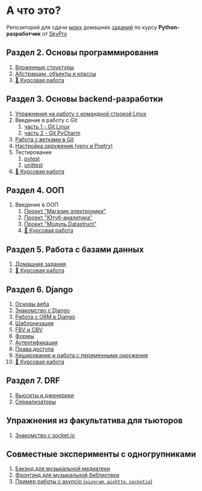 # А что это?

Репозиторий для сдачи [моих](https://github.com/IldarGaleev) домашних [заданий](https://github.com/orgs/IldarGaleevSkyProHomeworks/repositories) по курсу __Python-разработчик__ от [SkyPro](https://sky.pro/)


## Раздел 2. Основы программирования

1. [Вложенные структуры](https://github.com/IldarGaleevSkyProHomeworks/homework_2_2)
2. [Абстракции, объекты и классы](https://github.com/IldarGaleevSkyProHomeworks/homework_2_3)
3. [:blue_book: Курсовая работа](https://github.com/IldarGaleevSkyProHomeworks/coursework_2)

## Раздел 3. Основы backend-разработки

1. [Упражнения на работу с командной строкой Linux](https://github.com/IldarGaleevSkyProHomeworks/homework_3_2)
2. Введение в работу с Git
   1. [часть 1 - Git Linux](https://github.com/IldarGaleevSkyProHomeworks/homework_3_3)
   2. [часть 2 - Git PyCharm](https://github.com/IldarGaleevSkyProHomeworks/homework_3_3_1)
3. [Работа с ветками в Git](https://github.com/IldarGaleevSkyProHomeworks/homework_3_4/tree/main)
4. [Настройка окружения (venv и Poetry)](https://github.com/IldarGaleevSkyProHomeworks/homework_3_5)
5. Тестирование
   1. [pytest](https://github.com/IldarGaleevSkyProHomeworks/homework_3_6_pytest)
   2. [unittest](https://github.com/IldarGaleevSkyProHomeworks/homework_3_6_unittest)
7. [:blue_book: Курсовая работа](https://github.com/IldarGaleevSkyProHomeworks/coursework_3)

## Раздел 4. ООП

1. Введение в ООП
   1. [Проект "Магазин электроники"](https://github.com/IldarGaleevSkyProHomeworks/electronics-shop-project)
   2. [Проект "Ютуб-аналитика"](https://github.com/IldarGaleevSkyProHomeworks/youtube-analytics-project)
   3. [Проект "Модуль Datastruct"](https://github.com/IldarGaleevSkyProHomeworks/data-structures-project)
   4. [:blue_book: Курсовая работа](https://github.com/IldarGaleevSkyProHomeworks/coursework_4)

## Раздел 5. Работа с базами данных

1. [Домашние задания](https://github.com/IldarGaleevSkyProHomeworks/postgres-homeworks)
2. [:blue_book: Курсовая работа](https://github.com/IldarGaleevSkyProHomeworks/coursework_5)

## Раздел 6. Django

1. [Основы веба](https://github.com/IldarGaleevSkyProHomeworks/homework_6_1)
2. [Знакомство с Django](https://github.com/IldarGaleevSkyProHomeworks/django_homeworks/tree/46c9c4a133b52123d7e75b957af0af0c34322b92)
3. [Работа с ORM в Django](https://github.com/IldarGaleevSkyProHomeworks/django_homeworks/tree/homework_6.3)
4. [Шаблонизация](https://github.com/IldarGaleevSkyProHomeworks/django_homeworks/tree/homework_6.4)
5. [FBV и CBV](https://github.com/IldarGaleevSkyProHomeworks/django_homeworks/tree/homework_6.5)
6. [Формы](https://github.com/IldarGaleevSkyProHomeworks/django_homeworks/tree/homework_6.6)
7. [Аутентификация](https://github.com/IldarGaleevSkyProHomeworks/django_homeworks/tree/homework_6.7)
8. [Права доступа](https://github.com/IldarGaleevSkyProHomeworks/django_homeworks/tree/homework_6.8)
9. [Кеширование и работа с переменными окружения](https://github.com/IldarGaleevSkyProHomeworks/django_homeworks/tree/homework_6.9)
10. [:blue_book: Курсовая работа](https://github.com/IldarGaleevSkyProHomeworks/coursework_6)

## Раздел 7. DRF

1. [Вьюсеты и дженерики](https://github.com/IldarGaleevSkyProHomeworks/homework_7/tree/homework_7_1)
2. [Сериализаторы](https://github.com/IldarGaleevSkyProHomeworks/homework_7/tree/homework_7_2)

## Упражнения из факультатива для тьюторов

1. [Знакомство с socket.io](https://github.com/IldarGaleevSkyProHomeworks/tutorial_socketio)

## Совместные эксперименты с одногрупниками

1. [Бэкэнд для музыкальной медиатеки](https://github.com/IldarGaleevSkyProHomeworks/MusicMountainServer)
2. [Фронтэнд для музыкальной библиотеки](https://github.com/IldarGaleevSkyProHomeworks/MusicMountainGUI)
3. [Пример работы с asyncio (`aiogram`, `aiohttp`, `socketio`)](https://github.com/IldarGaleevSkyProHomeworks/async-io-example)
